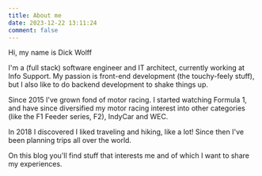 ```yaml
---
title: About me
date: 2023-12-22 13:11:24
comment: false
---
```


Hi, my name is Dick Wolff

I'm a (full stack) software engineer and IT architect, currently working at Info Support. My passion is front-end development (the touchy-feely stuff), but I also like to do backend development to shake things up.

Since 2015 I've grown fond of motor racing. I started watching Formula 1, and have since diversified my motor racing interest into other categories (like the F1 Feeder series, F2), IndyCar and WEC.

In 2018 I discovered I liked traveling and hiking, like a lot! Since then I've been planning trips all over the world.

On this blog you'll find stuff that interests me and of which I want to share my experiences. 
